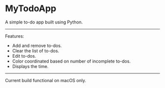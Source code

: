 # MyTodoApp
A simple to-do app built using Python.

---

Features:
- Add and remove to-dos.
- Clear the list of to-dos.
- Edit to-dos.
- Color coordinated based on number of incomplete to-dos.
- Displays the time.

---

Current build functional on macOS only.
